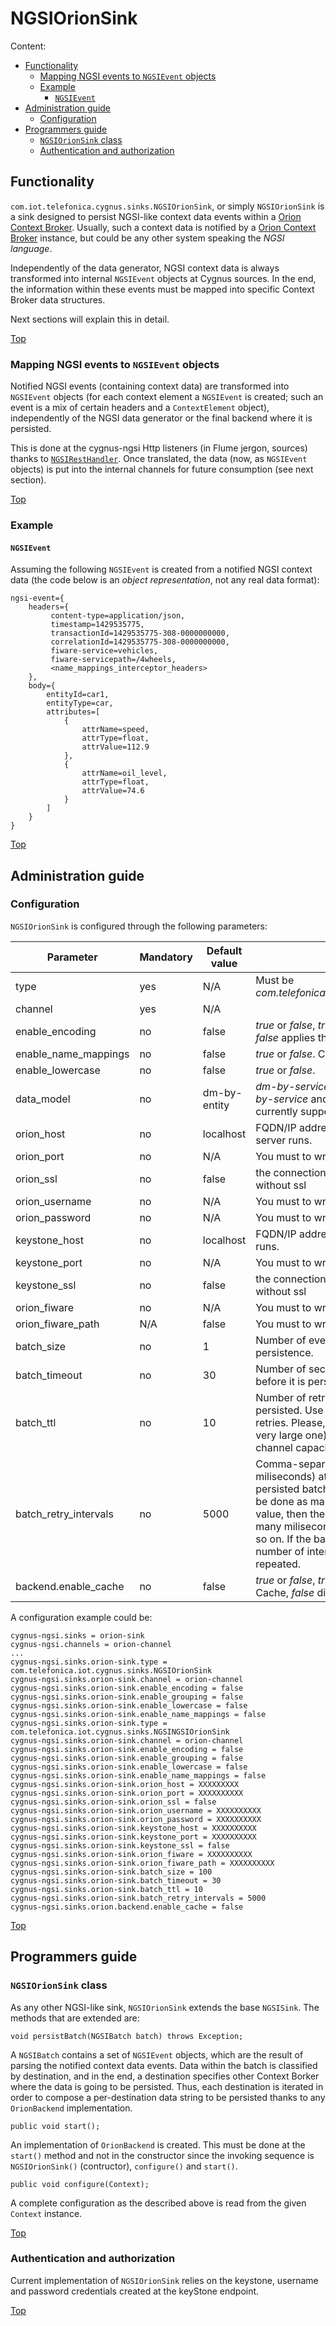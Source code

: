 # <a name="top"></a>NGSIOrionSink
Content:

* [Functionality](#section1)
    * [Mapping NGSI events to `NGSIEvent` objects](#section1.1)
    * [Example](#section1.2)
        * [`NGSIEvent`](#section1.2.1)
* [Administration guide](#section2)
    * [Configuration](#section2.1)
* [Programmers guide](#section3)
    * [`NGSIOrionSink` class](#section3.1)
    * [Authentication and authorization](#section3.2)

## <a name="section1"></a>Functionality
`com.iot.telefonica.cygnus.sinks.NGSIOrionSink`, or simply `NGSIOrionSink` is a sink designed to persist NGSI-like context data events within a [Orion Context Broker](https://fiware-orion.readthedocs.io/en/master/). Usually, such a context data is notified by a [Orion Context Broker](https://github.com/telefonicaid/fiware-orion) instance, but could be any other system speaking the <i>NGSI language</i>.

Independently of the data generator, NGSI context data is always transformed into internal `NGSIEvent` objects at Cygnus sources. In the end, the information within these events must be mapped into specific Context Broker data structures.

Next sections will explain this in detail.

[Top](#top)

### <a name="section1.1"></a>Mapping NGSI events to `NGSIEvent` objects
Notified NGSI events (containing context data) are transformed into `NGSIEvent` objects (for each context element a `NGSIEvent` is created; such an event is a mix of certain headers and a `ContextElement` object), independently of the NGSI data generator or the final backend where it is persisted.

This is done at the cygnus-ngsi Http listeners (in Flume jergon, sources) thanks to [`NGSIRestHandler`](/ngsi_rest_handler.md). Once translated, the data (now, as `NGSIEvent` objects) is put into the internal channels for future consumption (see next section).

[Top](#top)



### <a name="section1.2"></a>Example
#### <a name="section1.2.1"></a>`NGSIEvent`
Assuming the following `NGSIEvent` is created from a notified NGSI context data (the code below is an <i>object representation</i>, not any real data format):

    ngsi-event={
        headers={
	         content-type=application/json,
	         timestamp=1429535775,
	         transactionId=1429535775-308-0000000000,
	         correlationId=1429535775-308-0000000000,
	         fiware-service=vehicles,
	         fiware-servicepath=/4wheels,
	         <name_mappings_interceptor_headers>
        },
        body={
	        entityId=car1,
	        entityType=car,
	        attributes=[
	            {
	                attrName=speed,
	                attrType=float,
	                attrValue=112.9
	            },
	            {
	                attrName=oil_level,
	                attrType=float,
	                attrValue=74.6
	            }
	        ]
	    }
    }


[Top](#top)

## <a name="section2"></a>Administration guide
### <a name="section2.1"></a>Configuration
`NGSIOrionSink` is configured through the following parameters:

| Parameter | Mandatory | Default value | Comments |
|---|---|---|---|
| type | yes | N/A | Must be <i>com.telefonica.iot.cygnus.sinks.NGSIOrionSink</i> |
| channel | yes | N/A ||
| enable\_encoding | no | false | <i>true</i> or <i>false</i>, <i>true</i> applies the new encoding, <i>false</i> applies the old encoding. ||
| enable\_name\_mappings | no | false | <i>true</i> or <i>false</i>. Check this [link](./ngsi_name_mappings_interceptor.md) for more details. ||
| enable\_lowercase | no | false | <i>true</i> or <i>false</i>. |
| data\_model | no | dm-by-entity | <i>dm-by-service-path</i> or <i>dm-by-entity</i>. <i>dm-by-service</i> and <dm-by-attribute</i> are not currently supported. |
| orion\_host | no | localhost | FQDN/IP address where the 'Context Broker' server runs. |
| orion\_port | no | N/A | You must to write port.|
| orion\_ssl | no | false | the connection of `ontext broker` is the default without ssl |
| orion\_username | no | N/A | You must to write username. |
| orion\_password | no | N/A | You must to write password. |
| keystone\_host | no | localhost | FQDN/IP address where the 'KeyStone' server runs. |
| keystone\_port | no | N/A | You must to write port.|
| keystone\_ssl | no | false | the connection of `KeyStone` is the default without ssl |
| orion\_fiware | no | N/A | You must to write fiware service. |
| orion\_fiware\_path | N/A | false | You must to write fiware servicePath. |
| batch\_size | no | 1 | Number of events accumulated before persistence. |
| batch\_timeout | no | 30 | Number of seconds the batch will be building before it is persisted as it is. |
| batch\_ttl | no | 10 | Number of retries when a batch cannot be persisted. Use `0` for no retries, `-1` for infinite retries. Please, consider an infinite TTL (even a very large one) may consume all the sink's channel capacity very quickly. |
| batch\_retry\_intervals | no | 5000 | Comma-separated list of intervals (in miliseconds) at which the retries regarding not persisted batches will be done. First retry will be done as many miliseconds after as the first value, then the second retry will be done as many miliseconds after as second value, and so on. If the batch\_ttl is greater than the number of intervals, the last interval is repeated. |
| backend.enable\_cache | no | false | <i>true</i> or <i>false</i>, <i>true</i> enables the creation of a Cache, <i>false</i> disables the creation of a Cache. |

A configuration example could be:

    cygnus-ngsi.sinks = orion-sink
    cygnus-ngsi.channels = orion-channel
    ...
    cygnus-ngsi.sinks.orion-sink.type = com.telefonica.iot.cygnus.sinks.NGSIOrionSink
    cygnus-ngsi.sinks.orion-sink.channel = orion-channel
    cygnus-ngsi.sinks.orion-sink.enable_encoding = false
    cygnus-ngsi.sinks.orion-sink.enable_grouping = false
    cygnus-ngsi.sinks.orion-sink.enable_lowercase = false
    cygnus-ngsi.sinks.orion-sink.enable_name_mappings = false
    cygnus-ngsi.sinks.orion-sink.type = com.telefonica.iot.cygnus.sinks.NGSINGSIOrionSink
    cygnus-ngsi.sinks.orion-sink.channel = orion-channel
    cygnus-ngsi.sinks.orion-sink.enable_encoding = false
    cygnus-ngsi.sinks.orion-sink.enable_grouping = false
    cygnus-ngsi.sinks.orion-sink.enable_lowercase = false
    cygnus-ngsi.sinks.orion-sink.enable_name_mappings = false
    cygnus-ngsi.sinks.orion-sink.orion_host = XXXXXXXXX
    cygnus-ngsi.sinks.orion-sink.orion_port = XXXXXXXXXX
    cygnus-ngsi.sinks.orion-sink.orion_ssl = false
    cygnus-ngsi.sinks.orion-sink.orion_username = XXXXXXXXXX
    cygnus-ngsi.sinks.orion-sink.orion_password = XXXXXXXXXX
    cygnus-ngsi.sinks.orion-sink.keystone_host = XXXXXXXXXX
    cygnus-ngsi.sinks.orion-sink.keystone_port = XXXXXXXXXX
    cygnus-ngsi.sinks.orion-sink.keystone_ssl = false
    cygnus-ngsi.sinks.orion-sink.orion_fiware = XXXXXXXXXX
    cygnus-ngsi.sinks.orion-sink.orion_fiware_path = XXXXXXXXXX
    cygnus-ngsi.sinks.orion-sink.batch_size = 100
    cygnus-ngsi.sinks.orion-sink.batch_timeout = 30
    cygnus-ngsi.sinks.orion-sink.batch_ttl = 10
    cygnus-ngsi.sinks.orion-sink.batch_retry_intervals = 5000
    cygnus-ngsi.sinks.orion.backend.enable_cache = false
    
    
    

[Top](#top)

## <a name="section3"></a>Programmers guide
### <a name="section3.1"></a>`NGSIOrionSink` class
As any other NGSI-like sink, `NGSIOrionSink` extends the base `NGSISink`. The methods that are extended are:

    void persistBatch(NGSIBatch batch) throws Exception;

A `NGSIBatch` contains a set of `NGSIEvent` objects, which are the result of parsing the notified context data events. Data within the batch is classified by destination, and in the end, a destination specifies other Context Borker where the data is going to be persisted. Thus, each destination is iterated in order to compose a per-destination data string to be persisted thanks to any `OrionBackend` implementation.

    public void start();

An implementation of `OrionBackend` is created. This must be done at the `start()` method and not in the constructor since the invoking sequence is `NGSIOrionSink()` (contructor), `configure()` and `start()`.

    public void configure(Context);

A complete configuration as the described above is read from the given `Context` instance.

[Top](#top)

### <a name="section3.2"></a>Authentication and authorization
Current implementation of `NGSIOrionSink` relies on the keystone, username and password credentials created at the keyStone endpoint.


[Top](#top)